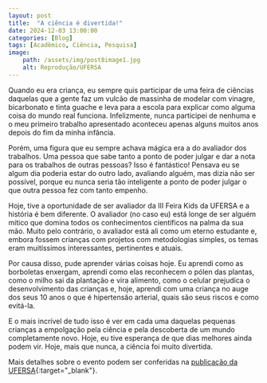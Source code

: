 ```yaml
---
layout: post
title:  "A ciência é divertida!"
date: 2024-12-03 13:00:00
categories: [Blog]
tags: [Acadêmico, Ciência, Pesquisa]
image: 
    path: /assets/img/post8image1.jpg
    alt: Reprodução/UFERSA
---
```


Quando eu era criança, eu sempre quis participar de uma feira de ciências daquelas que a gente faz um vulcão de massinha de modelar com vinagre, bicarbonato e tinta guache e leva para a escola para explicar como alguma coisa do mundo real funciona. Infelizmente, nunca participei de nenhuma e o meu primeiro trabalho apresentado aconteceu apenas alguns muitos anos depois do fim da minha infância.

Porém, uma figura que eu sempre achava mágica era a do avaliador dos trabalhos. Uma pessoa que sabe tanto a ponto de poder julgar e dar a nota para os trabalhos de outras pessoas? Isso é fantástico! Pensava eu se algum dia poderia estar do outro lado, avaliando alguém, mas dizia não ser possível, porque eu nunca seria tão inteligente a ponto de poder julgar o que outra pessoa fez com tanto empenho.

Hoje, tive a oportunidade de ser avaliador da III Feira Kids da UFERSA e a história é bem diferente. O avaliador (no caso eu) está longe de ser alguém mítico que domina todos os conhecimentos científicos na palma da sua mão. Muito pelo contrário, o avaliador está ali como um eterno estudante e, embora fossem crianças com projetos com metodologias simples, os temas eram muitíssimos interessantes, pertinentes e atuais.

Por causa disso, pude aprender várias coisas hoje. Eu aprendi como as borboletas enxergam, aprendi como elas reconhecem o pólen das plantas, como o milho sai da plantação e vira alimento, como o celular prejudica o desenvolvimento das crianças e, hoje, aprendi com uma criança no auge dos seus 10 anos o que é hipertensão arterial, quais são seus riscos e como evitá-la.

E o mais incrível de tudo isso é ver em cada uma daquelas pequenas crianças a empolgação pela ciência e pela descoberta de um mundo completamente novo. Hoje, eu tive esperança de que dias melhores ainda podem vir. Hoje, mais que nunca, a ciência foi muito divertida.

Mais detalhes sobre o evento podem ser conferidas na [publicação da UFERSA](https://assecom.ufersa.edu.br/2024/12/03/ufersa-inicia-xiv-feira-de-ciencias-do-semiarido-potiguar-com-a-iii-feira-kids){:target="_blank"}.